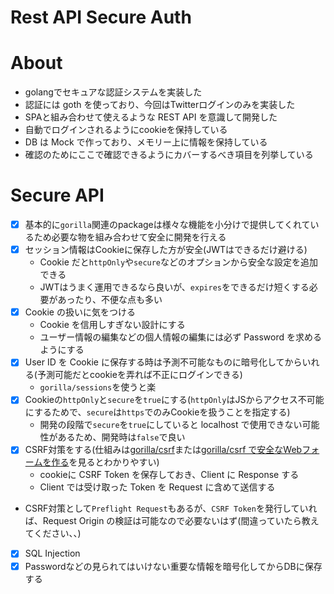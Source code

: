 # Rest API Secure Auth

# About
- golangでセキュアな認証システムを実装した
- 認証には goth を使っており、今回はTwitterログインのみを実装した
- SPAと組み合わせて使えるような REST API を意識して開発した
- 自動でログインされるようにcookieを保持している
- DB は Mock で作っており、メモリー上に情報を保持している
- 確認のためにここで確認できるようにカバーするべき項目を列挙している

# Secure API
- [x] 基本的に`gorilla`関連のpackageは様々な機能を小分けで提供してくれているため必要な物を組み合わせて安全に開発を行える
- [x] セッション情報はCookieに保存した方が安全(JWTはできるだけ避ける)
  - Cookie だと`httpOnly`や`secure`などのオプションから安全な設定を追加できる
  - JWTはうまく運用できるなら良いが、`expires`をできるだけ短くする必要があったり、不便な点も多い
- [x] Cookie の扱いに気をつける
  - Cookie を信用しすぎない設計にする
  - ユーザー情報の編集などの個人情報の編集には必ず Password を求めるようにする
- [x] User ID を Cookie に保存する時は予測不可能なものに暗号化してからいれる(予測可能だとcookieを弄れば不正にログインできる)
  - `gorilla/sessions`を使うと楽
- [x] Cookieの`httpOnly`と`secure`を`true`にする(`httpOnly`はJSからアクセス不可能にするためで、`secure`は`https`でのみCookieを扱うことを指定する)
  - 開発の段階で`secure`を`true`にしていると localhost で使用できない可能性があるため、開発時は`false`で良い
- [x] CSRF対策をする(仕組みは[gorilla/csrf](https://github.com/gorilla/csrf#javascript-applications)または[gorilla/csrf で安全なWebフォームを作る](http://matope.hatenablog.com/entry/2019/06/05/144435)を見るとわかりやすい)
  - cookieに CSRF Token を保存しておき、Client に Response する
  - Client では受け取った Token を Request に含めて送信する
- CSRF対策として`Preflight Request`もあるが、`CSRF Token`を発行していれば、Request Origin の検証は可能なので必要ないはず(間違っていたら教えてください、、)
- [x] SQL Injection
- [x] Passwordなどの見られてはいけない重要な情報を暗号化してからDBに保存する
